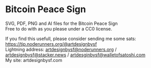 # Bitcoin Peace Sign
SVG, PDF, PNG and AI files for the Bitcoin Peace Sign <br>
Free to do with as you please under a CC0 license. <br>

If you find this usefull, please consider sending me some sats: https://tip.noderunners.org/@artdesignbysf <br>
Lightning address: artdesignbysf@noderunners.org / artdesignbysf@stacker.news / artdesginbysf@walletofsatoshi.com <br>
My site: artdesignbysf.com 
